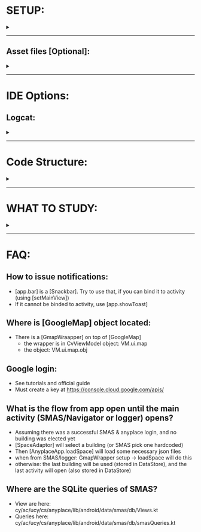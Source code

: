 # SETUP:
<details><summary></summary>

## 1. Setup private keys:
You need to set some of the below secret keys in [local.properties](./local.properties)
- SERVER_GOOGLE_OAUTH_CLIENT_ID
- MAPS_API_KEY
- SMAS_API_KEY: bearer token for accessing the SMAS backend API

## 2. Pulling submodules:
This repo uses separate git repositories (called submodules) for `lib-core`,
and `lib` (android-lib).
If you haven't pulled those with the`git clone`, you can do now using:
```bash
git submodule update --init --recursive
```
This is required for including Activitylocally the subprojects `anyplace-lib-core`, `anyplace-lib-android`.

## NOTE: Checking out different branches?
If you checkout different branches, make sure to checkout the relevant commit for:
- `lib-core`, and `lib`

## 3. Open project in Android studio
- open the folder: `android-new` as a project
- this will have the following components: `lib-android`, `lib-core`, `smas`,  `navigator` and `logger`
- these are detailed below in the guide (in Structure)

</details>

---

## Asset files [Optional]:
<details><summary></summary>

If the `DBG.USE_ASSETS` option is set, then you need to provide some assets for the TFlite models
There might be optionally some further `json` files that are used in assets also
(you may find traces of those in code().
- `AssetReader` has some examples of how the `json` files are used
- `DetectionModel` enum class contains the paths for the model files
  - NOTE: `CvModelFilesGetNW` downloads the models remotely, so 

### Step 1: create the assets folder:
1. at `lib-android` module:
   - right click -> new directory -> `src/main/assets`
2. Place in there any assets:
   - models
   - demo.spaces (optionally, some `json` files)
     - you can use `AssetReader` to load from these
     
```aidl
.
├── demo
│   └── spaces
│       ├── building
│       └── vessel
│           └── flavia
│               ├── floors.json
│               └── space.json
└── models
    ├── coco
    │   ├── model.tflite
    │   └── obj.names
    └── ucyco
        ├── model.tflite
        └── obj.names
```

</details>


---

# IDE Options:


## Logcat:
<details><summary></summary>

When you run the app, it is suggested to filter the logs (select `debuggable process`).
You may additionally import this filtering in [.idea/workspace.xml](.idea/workspace.xml),
as a direct child of the project tag:

```xml
<component name="AndroidConfiguredLogFilters">
    <filters>
      <filter>
        <option name="logLevel" value="verbose" />
        <option name="logMessagePattern" value="" />
        <option name="logTagPattern" value="^(anyplace|anyplace/.*|ap_*)$" />
        <option name="name" value="log-anyplace" />
        <option name="packageNamePattern" value="cy.ac.ucy.cs.anyplace.*" />
      </filter>
    </filters>
  </component>
```

</details>

---

# Code Structure:
<details><summary></summary>

## lib-core:
- contains the retrofit code and all interactions with the relevant APIs
  - for Anyplace and for SMAS
- it has **nothing** that is bounded to Android
- It is a pure java/kotlin library module, that is included by android-lib


## android-lib:
- almost all of the code is here
  - the remaining modules are mostly "clean"
- originally it was supposed to have only Anyplace-related code
- due to the addition of CV localization methods in SMAS, it also contains all of the SMAS logic

# smas:
- smart alert system

# navigator:
- it's the SMAS code base with the following functionality removed:
  - chat and alerts

# logger:
- not up to date..

</details>

---

# WHAT TO STUDY:
<details><summary></summary>

## 0. Android Studio IDE
- Learn the shortcuts, see tutorials how to make the most of the IDE.

## 1. Kotlin
See tutorials and understand the basics of kotlin
- including:
  - by lazy init, lateinit, and initialization in general
  - Flows
  - Extension Functions
  - Coroutines

## 2. Android
- Application, Activity, Fragments
- logcat, how to filter logcat, how to debug
  - gradle, ConstraintLayouts
- MVVM Pattern
  - View Models
  - DataStores
- how to use AppInspection to ispect DBs
- how to inspect files of app:
  - eg Cache stores in: /data/data/<PACKAGE>/
- Dependency Injection (Hilt/Dagger)
  - and in general: what it is, what it does, why it's needed
- UI:
  -data binding, view binding
  - jetpack compose (used in SmasChatActivity)
  - BindingAdapter
  - RecyclerView
  - NavController: SpaceListFragment (SpaceSelectorActivity)
- DataStore, and how it is connected to activities and XML files
  - e.g. [SettingsCvActivity] is connected to [CvMapDataStore]
  - study helper methods in there, e.g., setPercentageInput
- Retrofit: for Http requests
- Room: for an SQLite interface (also learn how to use properly the db-related features of the IDE)

### General tips about code:
- SomethingWrapper: (e.g. GmapWrapper, or LevelWrapper)
  - an object (probably a data class) is wrapped to provide additional functionality
  - this leaves the original object clean (a data class), so it can be better in many scenarios
    - serialized/deserialized, used by Retrofit, etc


---

## Some Important classes:
- CvMapActivity
  - child: CVLog, CvSMAS
-  
  
## AnyplaceApp.loadSpace:
- loads a Space and all Floors json objects, that are fetched from anyplace
- These must be loaded before anything else can happen..  

</details>


---

# FAQ:

## How to issue notifications:
- [app.bar] is a [Snackbar]. Try to use that, if you can bind it to activity (using [setMainView])
- If it cannot be binded to activity, use [app.showToast]

## Where is [GoogleMap] object located:
- There is a [GmapWraapper] on top of [GoogleMap]
  - the wrapper is in CvViewModel object: VM.ui.map
  - the object: VM.ui.map.obj

## Google login:
- See tutorials and official guide
- Must create a key at https://console.cloud.google.com/apis/


## What is the flow from app open until the main activity (SMAS/Navigator or logger) opens?
- Assuming there was a successful SMAS & anyplace login, and no building was elected yet
- [SpaceAdaptor] will select a building (or SMAS pick one hardcoded)
- Then [AnyplaceApp.loadSpace] will load some necessary json files
- when from SMAS/logger: GmapWrapper setup -> loadSpace will do this
- otherwise: the last building will be used (stored in DataStore), and the last activity will open
  (also stored in DataStore)
  
## Where are the SQLite queries of SMAS?
- View are here: cy/ac/ucy/cs/anyplace/lib/android/data/smas/db/Views.kt
- Queries here:  cy/ac/ucy/cs/anyplace/lib/android/data/smas/db/smasQueries.kt

